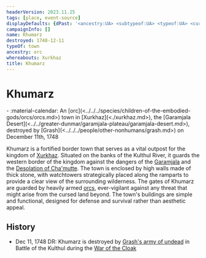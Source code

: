 ```yaml
---
headerVersion: 2023.11.25
tags: [place, event-source]
displayDefaults: {dPast: '<ancestry:UA> <subtypeof:UA> <typeof:UA> <current:3Frq>, <end:U> by [[Grash]] on <enddate>', wPastHome: ''}
campaignInfo: []
name: Khumarz
destroyed: 1748-12-11
typeOf: town
ancestry: orc
whereabouts: Xurkhaz
title: Khumarz
---
```

# Khumarz
<div class="grid cards ext-narrow-margin ext-one-column" markdown>
-  
   :material-calendar: An [orc](<../../../species/children-of-the-embodied-gods/orcs/orcs.md>) town in [Xurkhaz](<./xurkhaz.md>), the [Garamjala Desert](<../../greater-dunmar/garamjala-plateau/garamjala-desert.md>), destroyed by [Grash](<../../../people/other-nonhumans/grash.md>) on December 11th, 1748  
</div>


Khumarz is a fortified border town that serves as a vital outpost for the kingdom of [Xurkhaz](<./xurkhaz.md>). Situated on the banks of the Kulthul River, it guards the western border of the kingdom against the dangers of the [Garamjala](<../../greater-dunmar/garamjala-plateau/garamjala-desert.md>) and the [Desolation of Cha'mutte](<../desolation-of-cha-mutte.md>). The town is enclosed by high walls made of thick stone, with watchtowers strategically placed along the ramparts to provide a clear view of the surrounding wilderness. The gates of Khumarz are guarded by heavily armed [orcs](<../../../species/children-of-the-embodied-gods/orcs/orcs.md>), ever-vigilant against any threat that might arise from the cursed land beyond. The town's buildings are simple and functional, designed for defense and survival rather than aesthetic appeal. 
## History
- Dec 11, 1748 DR: Khumarz is destroyed by [Grash's army of undead](<../../../groups/orc-hordes/grash-s-horde.md>) in  Battle of the Kulthul during the [War of the Cloak](<../../../events/1700s/war-of-the-cloak.md>)